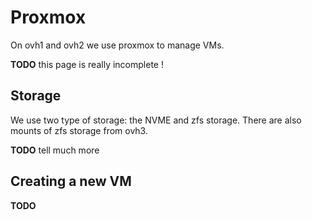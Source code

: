 # Proxmox

On ovh1 and ovh2 we use proxmox to manage VMs.

**TODO** this page is really incomplete !

## Storage

We use two type of storage: the NVME and zfs storage.
There are also mounts of zfs storage from ovh3.

**TODO** tell much more

## Creating a new VM

**TODO**